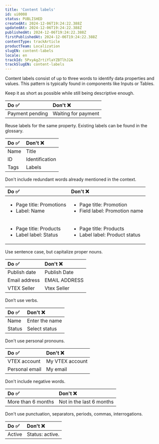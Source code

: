 ```yaml
---
title: 'Content labels'
id: ui0008
status: PUBLISHED
createdAt: 2024-12-06T19:24:22.388Z
updatedAt: 2024-12-06T19:24:22.388Z
publishedAt: 2024-12-06T19:24:22.388Z
firstPublishedAt: 2024-12-06T19:24:22.388Z
contentType: trackArticle
productTeam: Localization
slugEN: content-labels
locale: en
trackId: 5PxyAgZrtiYlaYZBTlhJ2A
trackSlugEN: content-labels
---
```


Content labels consist of up to three words to identify data properties and values. This pattern is typically found in components like Inputs or Tables.

Keep it as short as possible while still being descriptive enough.

| Do ✅ | Don't ❌ |
| :---- | :---- |
| Payment pending | Waiting for payment |

Reuse labels for the same property. Existing labels can be found in the glossary.

| Do ✅ | Don't ❌ |
| :---- | :---- |
| Name | Title |
| ID | Identification |
| Tags | Labels |

Don't include redundant words already mentioned in the context.

| Do ✅ | Don't ❌ |
| :---- | :---- |
| <ul><li>Page title: Promotions</li><li>Label: Name</li></ul> | <ul><li>Page title: Promotion</li><li>Field label: Promotion name</li></ul> |
| <ul><li>Page title: Products</li><li>Label label: Status</li></ul> | <ul><li>Page title: Products</li><li>Label label: Product status</li></ul> |

Use sentence case, but capitalize proper nouns.

| Do ✅ | Don't ❌ |
| :---- | :---- |
| Publish date | Publish Date |
| Email address | EMAIL ADDRESS |
| VTEX Seller | Vtex Seller |

Don’t use verbs.

| Do ✅ | Don't ❌ |
| :---- | :---- |
| Name | Enter the name |
| Status | Select status |

Don't use personal pronouns.

| Do ✅ | Don't ❌ |
| :---- | :---- |
| VTEX account | My VTEX account |
| Personal email | My email |

Don't include negative words.

| Do ✅ | Don't ❌ |
| :---- | :---- |
| More than 6 months | Not in the last 6 months |

Don't use punctuation, separators, periods, commas, interrogations.

| Do ✅ | Don't ❌ |
| :---- | :---- |
| Active | Status: active. |
